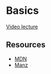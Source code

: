 # Basics

[Video lecture](https://www.youtube.com/watch?v=hrxjBqZWsb0&list=PLUofhDIg_38q7l8gV4IVCz_pjUeyD99_j)

## Resources
- [MDN](https://developer.mozilla.org/en-US/docs/Web/CSS/Reference)
- [Manz](https://lenguajecss.com/css/#maquetacion-y-colocacion)
